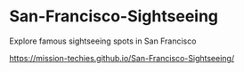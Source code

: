# San-Francisco-Sightseeing
Explore famous sightseeing spots in San Francisco

https://mission-techies.github.io/San-Francisco-Sightseeing/